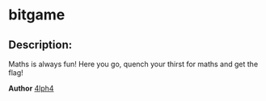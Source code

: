 
# bitgame
## Description:
Maths is always fun! Here you go, quench your thirst for maths and get the flag!

**Author**
[4lph4](https://twitter.com/__4lph4__)


